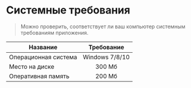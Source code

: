 # Системные требования

>Можно проверить, соответствует ли ваш компьютер системным требованиям приложения.

| Название      | Требование         |
| ------------- |:------------------:|
|Операционная система    | Windows 7/8/10  |
| Место на диске | 300 Мб    |
| Оперативная память | 200 Мб |
